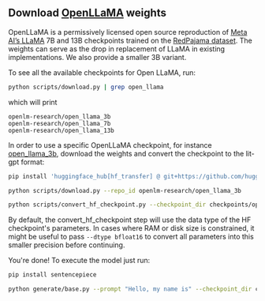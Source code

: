 ## Download [OpenLLaMA](https://github.com/openlm-research/open_llama) weights

OpenLLaMA is a permissively licensed open source reproduction of [Meta AI’s LLaMA](https://github.com/facebookresearch/llama)
7B and 13B checkpoints trained on the [RedPajama dataset](https://github.com/togethercomputer/RedPajama-Data).
The weights can serve as the drop in replacement of LLaMA in existing implementations. We also provide a smaller 3B variant.

To see all the available checkpoints for Open LLaMA, run:

```bash
python scripts/download.py | grep open_llama
```

which will print

```text
openlm-research/open_llama_3b
openlm-research/open_llama_7b
openlm-research/open_llama_13b
```

In order to use a specific OpenLLaMA checkpoint, for instance [open_llama_3b](https://huggingface.co/openlm-research/open_llama_3b), download the weights and convert the checkpoint to the lit-gpt format:

```bash
pip install 'huggingface_hub[hf_transfer] @ git+https://github.com/huggingface/huggingface_hub'

python scripts/download.py --repo_id openlm-research/open_llama_3b

python scripts/convert_hf_checkpoint.py --checkpoint_dir checkpoints/openlm-research/open_llama_3b
```

By default, the convert_hf_checkpoint step will use the data type of the HF checkpoint's parameters. In cases where RAM
or disk size is constrained, it might be useful to pass `--dtype bfloat16` to convert all parameters into this smaller precision before continuing.

You're done! To execute the model just run:

```bash
pip install sentencepiece

python generate/base.py --prompt "Hello, my name is" --checkpoint_dir checkpoints/openlm-research/open_llama_3b
```
